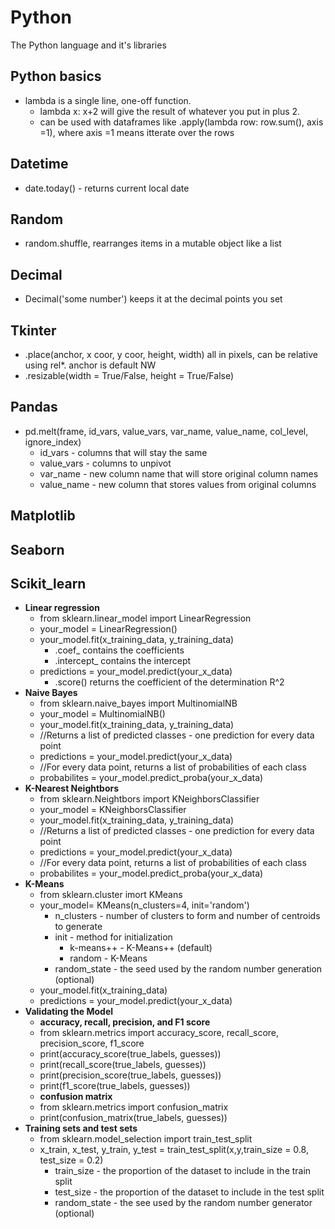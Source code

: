 # Python
 The Python language and it's libraries
 
## Python basics
 - lambda is a single line, one-off function. 
   - lambda x: x+2 will give the result of whatever you put in plus 2.
   - can be used with dataframes like .apply(lambda row: row.sum(), axis =1), where axis =1 means itterate over the rows

## Datetime
 - date.today() - returns current local date

## Random
 - random.shuffle, rearranges items in a mutable object like a list

## Decimal
 - Decimal('some number') keeps it at the decimal points you set

## Tkinter
 - .place(anchor, x coor, y coor, height, width) all in pixels, can be relative using rel*. anchor is default NW
 - .resizable(width = True/False, height = True/False)

## Pandas
 - pd.melt(frame, id_vars, value_vars, var_name, value_name, col_level, ignore_index) 
   - id_vars - columns that will stay the same
   - value_vars - columns to unpivot
   - var_name - new column name that will store original column names
   - value_name - new column that stores values from original columns
  

## Matplotlib


## Seaborn


## Scikit_learn
 - __Linear regression__
   - from sklearn.linear_model import LinearRegression
   - your_model = LinearRegression()
   - your_model.fit(x_training_data, y_training_data)
     - .coef_ contains the coefficients
     - .intercept_ contains the intercept
   - predictions = your_model.predict(your_x_data)
     - .score() returns the coefficient of the determination R^2
 - __Naive Bayes__
   - from sklearn.naive_bayes import MultinomialNB
   - your_model = MultinomialNB()
   - your_model.fit(x_training_data, y_training_data)
   - //Returns a list of predicted classes - one prediction for every data point
   - predictions = your_model.predict(your_x_data)
   - //For every data point, returns a list of probabilities of each class
   - probabilites = your_model.predict_proba(your_x_data)
 - __K-Nearest Neightbors__
   - from sklearn.Neightbors import KNeighborsClassifier
   - your_model = KNeighborsClassifier
   - your_model.fit(x_training_data, y_training_data)
   - //Returns a list of predicted classes - one prediction for every data point
   - predictions = your_model.predict(your_x_data)
   - //For every data point, returns a list of probabilities of each class
   - probabilites = your_model.predict_proba(your_x_data)
 - __K-Means__
   - from sklearn.cluster imort KMeans
   - your_model= KMeans(n_clusters=4, init='random')
     - n_clusters - number of clusters to form and number of centroids to generate
     - init - method for initialization
       - k-means++ - K-Means++ (default)
       - random - K-Means
     - random_state - the seed used by the random number generation (optional)
   - your_model.fit(x_training_data)
   - predictions = your_model.predict(your_x_data)
 - __Validating the Model__
   - __accuracy, recall, precision, and F1 score__
   - from sklearn.metrics import accuracy_score, recall_score, precision_score, f1_score
   - print(accuracy_score(true_labels, guesses))
   - print(recall_score(true_labels, guesses))
   - print(precision_score(true_labels, guesses))
   - print(f1_score(true_labels, guesses))
   - __confusion matrix__
   - from sklearn.metrics import confusion_matrix
   - print(confusion_matrix(true_labels, guesses))
 - __Training sets and test sets__
   - from sklearn.model_selection import train_test_split
   - x_train, x_test, y_train, y_test = train_test_split(x,y,train_size = 0.8, test_size = 0.2)
     - train_size - the proportion of the dataset to include in the train split
     - test_size - the proportion of the dataset to include in the test split
     - random_state - the see used by the random number generator (optional)